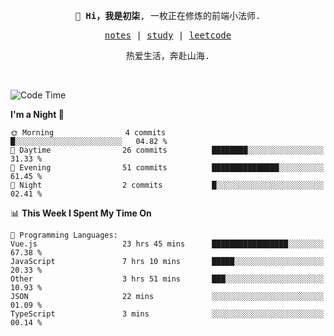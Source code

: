 <p align="center">
  <samp>
    <span><strong>👋 Hi，我是初柒</strong>,</span>
    <span>一枚正在修炼的前端小法师.</span>
  </samp>
</p>

<p align="center">
  <samp>
    <a href="https://www.wolai.com/dec-seven/wyPFvMTwAcD9muc6RMfThB">notes</a> |
    <a href="https://github.com/dec-seven/fe-study">study</a> |
    <a href="https://leetcode.cn/u/dec-seven/">leetcode</a>
  </samp>
</p>
<p align="center">
  <samp>
    <span>热爱生活，奔赴山海.</span>
  </samp>
</p>
<br>

<!--START_SECTION:waka-->
![Code Time](http://img.shields.io/badge/Code%20Time-596%20hrs%2017%20mins-blue)

**I'm a Night 🦉** 

```text
🌞 Morning                4 commits           █░░░░░░░░░░░░░░░░░░░░░░░░   04.82 % 
🌆 Daytime                26 commits          ████████░░░░░░░░░░░░░░░░░   31.33 % 
🌃 Evening                51 commits          ███████████████░░░░░░░░░░   61.45 % 
🌙 Night                  2 commits           █░░░░░░░░░░░░░░░░░░░░░░░░   02.41 % 
```


📊 **This Week I Spent My Time On** 

```text
💬 Programming Languages: 
Vue.js                   23 hrs 45 mins      █████████████████░░░░░░░░   67.38 % 
JavaScript               7 hrs 10 mins       █████░░░░░░░░░░░░░░░░░░░░   20.33 % 
Other                    3 hrs 51 mins       ███░░░░░░░░░░░░░░░░░░░░░░   10.93 % 
JSON                     22 mins             ░░░░░░░░░░░░░░░░░░░░░░░░░   01.09 % 
TypeScript               3 mins              ░░░░░░░░░░░░░░░░░░░░░░░░░   00.14 % 
```


<!--END_SECTION:waka-->

